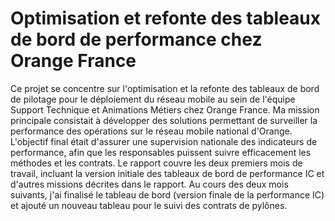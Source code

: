 # Optimisation et refonte des tableaux de bord de performance chez Orange France

Ce projet se concentre sur l'optimisation et la refonte des tableaux de bord de pilotage pour le déploiement du réseau mobile au sein de l'équipe Support Technique et Animations Métiers chez Orange France. Ma mission principale consistait à développer des solutions permettant de surveiller la performance des opérations sur le réseau mobile national d'Orange. L'objectif final était d'assurer une supervision nationale des indicateurs de performance, afin que les responsables puissent suivre efficacement les méthodes et les contrats. Le rapport couvre les deux premiers mois de travail, incluant la version initiale des tableaux de bord de performance IC et d'autres missions décrites dans le rapport. Au cours des deux mois suivants, j'ai finalisé le tableau de bord (version finale de la performance IC) et ajouté un nouveau tableau pour le suivi des contrats de pylônes.
